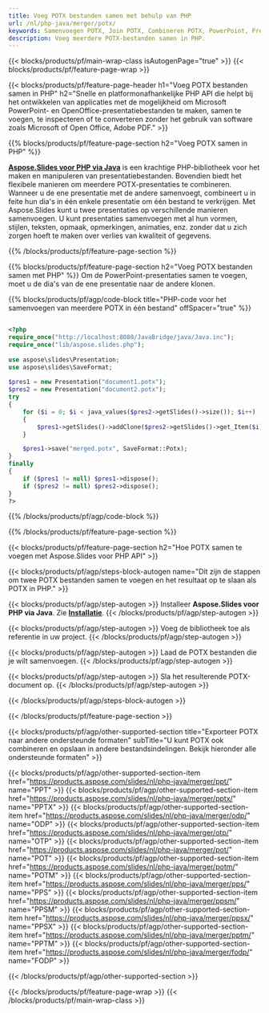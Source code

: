 ```yaml
---
title: Voeg POTX bestanden samen met behulp van PHP
url: /nl/php-java/merger/potx/
keywords: Samenvoegen POTX, Join POTX, Combineren POTX, PowerPoint, Presentatie, PHP, Aspose
description: Voeg meerdere POTX-bestanden samen in PHP.
---
```


{{< blocks/products/pf/main-wrap-class isAutogenPage="true" >}}
{{< blocks/products/pf/feature-page-wrap >}}

{{< blocks/products/pf/feature-page-header h1="Voeg POTX bestanden samen in PHP" h2="Snelle en platformonafhankelijke PHP API die helpt bij het ontwikkelen van applicaties met de mogelijkheid om Microsoft PowerPoint- en OpenOffice-presentatiebestanden te maken, samen te voegen, te inspecteren of te converteren zonder het gebruik van software zoals Microsoft of Open Office, Adobe PDF." >}}

{{% blocks/products/pf/feature-page-section h2="Voeg POTX samen in PHP" %}}

[**Aspose.Slides voor PHP via Java**](https://products.aspose.com/slides/nl/php-java/) is een krachtige PHP-bibliotheek voor het maken en manipuleren van presentatiebestanden. Bovendien biedt het flexibele manieren om meerdere POTX-presentaties te combineren. Wanneer u de ene presentatie met de andere samenvoegt, combineert u in feite hun dia's in één enkele presentatie om één bestand te verkrijgen. Met Aspose.Slides kunt u twee presentaties op verschillende manieren samenvoegen. U kunt presentaties samenvoegen met al hun vormen, stijlen, teksten, opmaak, opmerkingen, animaties, enz. zonder dat u zich zorgen hoeft te maken over verlies van kwaliteit of gegevens.

{{% /blocks/products/pf/feature-page-section %}}

{{% blocks/products/pf/feature-page-section  h2="Voeg POTX bestanden samen met PHP" %}}
Om de PowerPoint-presentaties samen te voegen, moet u de dia's van de ene presentatie naar de andere klonen.

{{% blocks/products/pf/agp/code-block title="PHP-code voor het samenvoegen van meerdere POTX in één bestand" offSpacer="true" %}}


```php

<?php
require_once("http://localhost:8080/JavaBridge/java/Java.inc");
require_once("lib/aspose.slides.php");
 
use aspose\slides\Presentation;
use aspose\slides\SaveFormat;
 
$pres1 = new Presentation("document1.potx");
$pres2 = new Presentation("document2.potx");
try
{
    for ($i = 0; $i < java_values($pres2->getSlides()->size()); $i++) 
    {
        $pres1->getSlides()->addClone($pres2->getSlides()->get_Item($i));
    }

    $pres1->save("merged.potx", SaveFormat::Potx);
}
finally
{
    if ($pres1 != null) $pres1->dispose();
    if ($pres2 != null) $pres2->dispose();
}
?>
```


{{% /blocks/products/pf/agp/code-block %}}

{{% /blocks/products/pf/feature-page-section %}}

{{< blocks/products/pf/feature-page-section  h2="Hoe POTX samen te voegen met Aspose.Slides voor PHP API" >}}

{{< blocks/products/pf/agp/steps-block-autogen name="Dit zijn de stappen om twee POTX bestanden samen te voegen en het resultaat op te slaan als POTX in PHP." >}}

{{< blocks/products/pf/agp/step-autogen >}}
Installeer **Aspose.Slides voor PHP via Java**. Zie [**Installatie**](https://docs.aspose.com/slides/php-java/installation/).
{{< /blocks/products/pf/agp/step-autogen >}}

{{< blocks/products/pf/agp/step-autogen >}}
Voeg de bibliotheek toe als referentie in uw project.
{{< /blocks/products/pf/agp/step-autogen >}}

{{< blocks/products/pf/agp/step-autogen >}}
Laad de POTX bestanden die je wilt samenvoegen.
{{< /blocks/products/pf/agp/step-autogen >}}

{{< blocks/products/pf/agp/step-autogen >}}
Sla het resulterende POTX-document op.
{{< /blocks/products/pf/agp/step-autogen >}}

{{< /blocks/products/pf/agp/steps-block-autogen >}}

{{< /blocks/products/pf/feature-page-section >}}

{{< blocks/products/pf/agp/other-supported-section title="Exporteer POTX naar andere ondersteunde formaten" subTitle="U kunt POTX ook combineren en opslaan in andere bestandsindelingen. Bekijk hieronder alle ondersteunde formaten" >}}

{{< blocks/products/pf/agp/other-supported-section-item href="https://products.aspose.com/slides/nl/php-java/merger/ppt/" name="PPT" >}}
{{< blocks/products/pf/agp/other-supported-section-item href="https://products.aspose.com/slides/nl/php-java/merger/pptx/" name="PPTX" >}}
{{< blocks/products/pf/agp/other-supported-section-item href="https://products.aspose.com/slides/nl/php-java/merger/odp/" name="ODP" >}}
{{< blocks/products/pf/agp/other-supported-section-item href="https://products.aspose.com/slides/nl/php-java/merger/otp/" name="OTP" >}}
{{< blocks/products/pf/agp/other-supported-section-item href="https://products.aspose.com/slides/nl/php-java/merger/pot/" name="POT" >}}
{{< blocks/products/pf/agp/other-supported-section-item href="https://products.aspose.com/slides/nl/php-java/merger/potm/" name="POTM" >}}
{{< blocks/products/pf/agp/other-supported-section-item href="https://products.aspose.com/slides/nl/php-java/merger/pps/" name="PPS" >}}
{{< blocks/products/pf/agp/other-supported-section-item href="https://products.aspose.com/slides/nl/php-java/merger/ppsm/" name="PPSM" >}}
{{< blocks/products/pf/agp/other-supported-section-item href="https://products.aspose.com/slides/nl/php-java/merger/ppsx/" name="PPSX" >}}
{{< blocks/products/pf/agp/other-supported-section-item href="https://products.aspose.com/slides/nl/php-java/merger/pptm/" name="PPTM" >}}
{{< blocks/products/pf/agp/other-supported-section-item href="https://products.aspose.com/slides/nl/php-java/merger/fodp/" name="FODP" >}}


{{< /blocks/products/pf/agp/other-supported-section >}}

{{< /blocks/products/pf/feature-page-wrap >}}
{{< /blocks/products/pf/main-wrap-class >}}